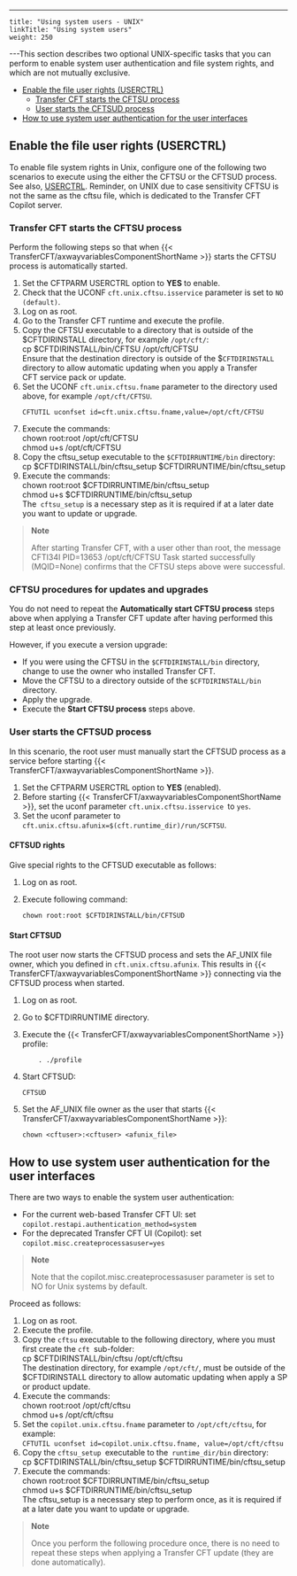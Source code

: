 ---
    title: "Using system users - UNIX"
    linkTitle: "Using system users"
    weight: 250
---This section describes two optional UNIX-specific tasks that you can perform to enable system user authentication and file system rights, and which are not mutually exclusive.

- [Enable the file user rights (USERCTRL)](#Manually)
    -   [Transfer CFT starts the CFTSU process](#Automati2)
    -   [User starts the CFTSUD process](#Manually2)
- [How to use system user authentication for the user interfaces](#Enable2)

<span id="Manually"></span>

## Enable the file user rights (USERCTRL)

To enable file system rights in Unix, configure one of the following two scenarios to execute using the either the CFTSU or the CFTSUD process. See also, [USERCTRL](../../../../../c_intro_userinterfaces/command_summary/parameter_intro/userctrl). Reminder, on UNIX due to case sensitivity CFTSU is not the same as the cftsu file, which is dedicated to the Transfer CFT Copilot server.

<span id="Automati2"></span>

### Transfer CFT starts the CFTSU process 

Perform the following steps so that when {{< TransferCFT/axwayvariablesComponentShortName  >}} starts the CFTSU process is automatically started.

1. Set the CFTPARM USERCTRL option to ****YES**** to enable.
1. Check that the UCONF `cft.unix.cftsu.isservice` parameter is set to `NO (default)`.
1. Log on as root.
1. Go to the Transfer CFT runtime and execute the profile.
1. Copy the CFTSU executable to a directory that is outside of the $CFTDIRINSTALL directory, for example `/opt/cft/`:  
    cp $CFTDIRINSTALL/bin/CFTSU /opt/cft/CFTSU  
    Ensure that the destination directory is outside of the $`CFTDIRINSTALL `directory to allow automatic updating when you apply a Transfer CFT service pack or update.
1. Set the UCONF `cft.unix.cftsu.fname` parameter to the directory used above, for example `/opt/cft/CFTSU`.  
    ```
    CFTUTIL uconfset id=cft.unix.cftsu.fname,value=/opt/cft/CFTSU
    ```
1. Execute the commands:  
    chown root:root /opt/cft/CFTSU  
    chmod u+s /opt/cft/CFTSU
1. Copy the cftsu_setup executable to the `$CFTDIRRUNTIME/bin` directory:  
    cp $CFTDIRINSTALL/bin/cftsu_setup $CFTDIRRUNTIME/bin/cftsu_setup
1. Execute the commands:  
    chown root:root $CFTDIRRUNTIME/bin/cftsu_setup  
    chmod u+s $CFTDIRRUNTIME/bin/cftsu_setup  
    The` cftsu_setup` is a necessary step as it is required if at a later date you want to update or upgrade.

> **Note**
>
> After starting Transfer CFT, with a user other than root, the message CFTI34I PID=13653 /opt/cft/CFTSU Task started successfully (MQID=None) confirms that the CFTSU steps above were successful.

### CFTSU procedures for updates and upgrades

You do not need to repeat the ****Automatically start CFTSU process**** steps above when applying a Transfer CFT update after having performed this step at least once previously.

However, if you execute a version upgrade:

- If you were using the CFTSU in the `$CFTDIRINSTALL/bin` directory, change to use the owner who installed Transfer CFT.
- Move the CFTSU to a directory outside of the `$CFTDIRINSTALL/bin` directory.
- Apply the upgrade.
- Execute the ****Start CFTSU process**** steps above.

<span id="Manually2"></span>

### User starts the CFTSUD process

In this scenario, the root user must manually start the CFTSUD process as a service before starting {{< TransferCFT/axwayvariablesComponentShortName  >}}.

1. Set the CFTPARM USERCTRL option to ****YES**** (enabled).
1. Before starting {{< TransferCFT/axwayvariablesComponentShortName >}}, set the uconf parameter `cft.unix.cftsu.isservice `to `yes`.
1. Set the uconf parameter to `cft.unix.cftsu.afunix=$(cft.runtime_dir)/run/SCFTSU`.

#### CFTSUD rights

Give special rights to the CFTSUD executable as follows:

1. Log on as root.

1. Execute following command:

    `chown root:root $CFTDIRINSTALL/bin/CFTSUD`

#### Start CFTSUD

The root user now starts the CFTSUD process and sets the AF_UNIX file owner, which you defined in `cft.unix.cftsu.afunix`. This results in {{< TransferCFT/axwayvariablesComponentShortName  >}} connecting via the CFTSUD process when started.

1. Log on as root.

1. Go to $CFTDIRRUNTIME directory.

1. Execute the {{< TransferCFT/axwayvariablesComponentShortName >}} profile:

    `    . ./profile`

1. Start CFTSUD:

    `CFTSUD`

1. Set the AF_UNIX file owner as the user that starts {{< TransferCFT/axwayvariablesComponentShortName >}}:

    `chown <cftuser>:<cftuser> <afunix_file> `

<span id="Enable2"></span>

## How to use system user authentication for the user interfaces

There are two ways to enable the system user authentication:

- For the current web-based Transfer CFT UI: set `copilot.restapi.authentication_method=system`
- For the deprecated Transfer CFT UI (Copilot): set `copilot.misc.createprocessasuser=yes`

> **Note**
>
> Note that the copilot.misc.createprocessasuser parameter is set to NO for Unix systems by default.

Proceed as follows:

1. Log on as root.
1. Execute the profile.
1. Copy the `cftsu` executable to the following directory, where you must first create the `cft `sub-folder:  
    cp $CFTDIRINSTALL/bin/cftsu /opt/cft/cftsu  
    The destination directory, for example `/opt/cft/`, must be outside of the $CFTDIRINSTALL directory to allow automatic updating when apply a SP or product update.
1. Execute the commands:  
    chown root:root /opt/cft/cftsu  
    chmod u+s /opt/cft/cftsu
1. Set the `copilot.unix.cftsu.fname` parameter to `/opt/cft/cftsu`, for example:  
    `CFTUTIL uconfset id=copilot.unix.cftsu.fname, value=/opt/cft/cftsu`
1. Copy the `cftsu_setup `executable to the` runtime_dir/bin` directory:  
    cp $CFTDIRINSTALL/bin/cftsu_setup $CFTDIRRUNTIME/bin/cftsu_setup
1. Execute the commands:  
    chown root:root $CFTDIRRUNTIME/bin/cftsu_setup  
    chmod u+s $CFTDIRRUNTIME/bin/cftsu_setup  
    The cftsu_setup is a necessary step to perform once, as it is required if at a later date you want to update or upgrade.

> **Note**
>
> Once you perform the following procedure once, there is no need to repeat these steps when applying a Transfer CFT update (they are done automatically).
